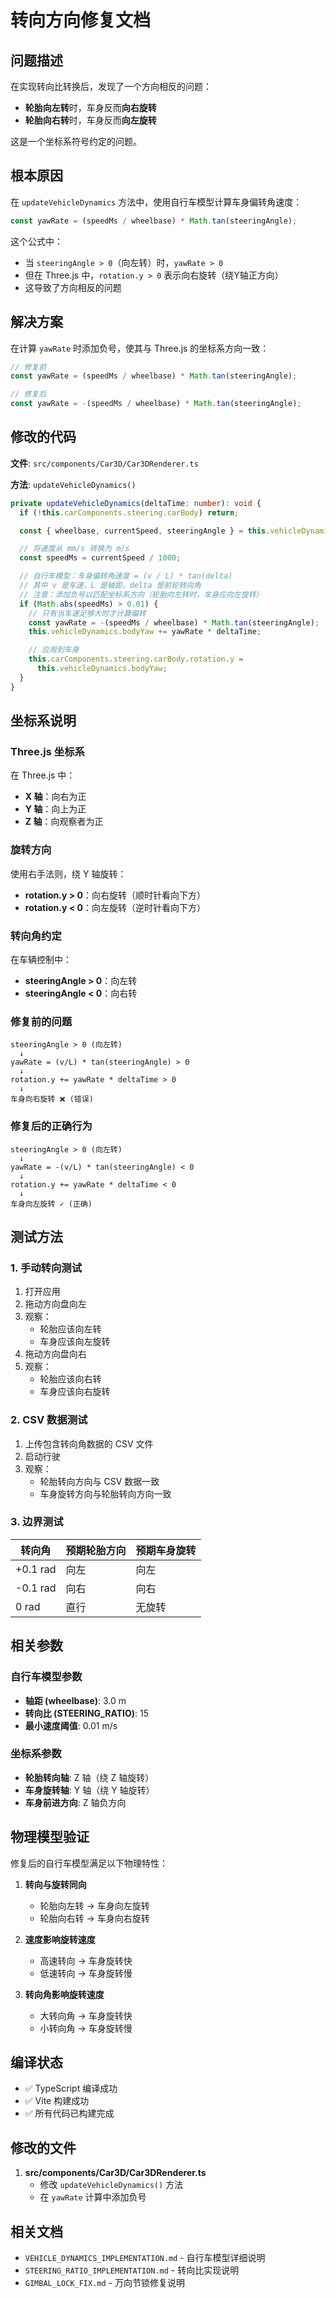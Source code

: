# 转向方向修复文档

## 问题描述

在实现转向比转换后，发现了一个方向相反的问题：
- **轮胎向左转**时，车身反而**向右旋转**
- **轮胎向右转**时，车身反而**向左旋转**

这是一个坐标系符号约定的问题。

## 根本原因

在 `updateVehicleDynamics` 方法中，使用自行车模型计算车身偏转角速度：

```typescript
const yawRate = (speedMs / wheelbase) * Math.tan(steeringAngle);
```

这个公式中：
- 当 `steeringAngle > 0`（向左转）时，`yawRate > 0`
- 但在 Three.js 中，`rotation.y > 0` 表示向右旋转（绕Y轴正方向）
- 这导致了方向相反的问题

## 解决方案

在计算 `yawRate` 时添加负号，使其与 Three.js 的坐标系方向一致：

```typescript
// 修复前
const yawRate = (speedMs / wheelbase) * Math.tan(steeringAngle);

// 修复后
const yawRate = -(speedMs / wheelbase) * Math.tan(steeringAngle);
```

## 修改的代码

**文件**: `src/components/Car3D/Car3DRenderer.ts`

**方法**: `updateVehicleDynamics()`

```typescript
private updateVehicleDynamics(deltaTime: number): void {
  if (!this.carComponents.steering.carBody) return;

  const { wheelbase, currentSpeed, steeringAngle } = this.vehicleDynamics;

  // 将速度从 mm/s 转换为 m/s
  const speedMs = currentSpeed / 1000;

  // 自行车模型：车身偏转角速度 = (v / L) * tan(delta)
  // 其中 v 是车速，L 是轴距，delta 是前轮转向角
  // 注意：添加负号以匹配坐标系方向（轮胎向左转时，车身应向左旋转）
  if (Math.abs(speedMs) > 0.01) {
    // 只有当车速足够大时才计算偏转
    const yawRate = -(speedMs / wheelbase) * Math.tan(steeringAngle);
    this.vehicleDynamics.bodyYaw += yawRate * deltaTime;

    // 应用到车身
    this.carComponents.steering.carBody.rotation.y =
      this.vehicleDynamics.bodyYaw;
  }
}
```

## 坐标系说明

### Three.js 坐标系

在 Three.js 中：
- **X 轴**：向右为正
- **Y 轴**：向上为正
- **Z 轴**：向观察者为正

### 旋转方向

使用右手法则，绕 Y 轴旋转：
- **rotation.y > 0**：向右旋转（顺时针看向下方）
- **rotation.y < 0**：向左旋转（逆时针看向下方）

### 转向角约定

在车辆控制中：
- **steeringAngle > 0**：向左转
- **steeringAngle < 0**：向右转

### 修复前的问题

```
steeringAngle > 0 (向左转)
  ↓
yawRate = (v/L) * tan(steeringAngle) > 0
  ↓
rotation.y += yawRate * deltaTime > 0
  ↓
车身向右旋转 ❌ (错误)
```

### 修复后的正确行为

```
steeringAngle > 0 (向左转)
  ↓
yawRate = -(v/L) * tan(steeringAngle) < 0
  ↓
rotation.y += yawRate * deltaTime < 0
  ↓
车身向左旋转 ✓ (正确)
```

## 测试方法

### 1. 手动转向测试

1. 打开应用
2. 拖动方向盘向左
3. 观察：
   - 轮胎应该向左转
   - 车身应该向左旋转
4. 拖动方向盘向右
5. 观察：
   - 轮胎应该向右转
   - 车身应该向右旋转

### 2. CSV 数据测试

1. 上传包含转向角数据的 CSV 文件
2. 启动行驶
3. 观察：
   - 轮胎转向方向与 CSV 数据一致
   - 车身旋转方向与轮胎转向方向一致

### 3. 边界测试

| 转向角 | 预期轮胎方向 | 预期车身旋转 |
|--------|------------|-----------|
| +0.1 rad | 向左 | 向左 |
| -0.1 rad | 向右 | 向右 |
| 0 rad | 直行 | 无旋转 |

## 相关参数

### 自行车模型参数

- **轴距 (wheelbase)**: 3.0 m
- **转向比 (STEERING_RATIO)**: 15
- **最小速度阈值**: 0.01 m/s

### 坐标系参数

- **轮胎转向轴**: Z 轴（绕 Z 轴旋转）
- **车身旋转轴**: Y 轴（绕 Y 轴旋转）
- **车身前进方向**: Z 轴负方向

## 物理模型验证

修复后的自行车模型满足以下物理特性：

1. **转向与旋转同向**
   - 轮胎向左转 → 车身向左旋转
   - 轮胎向右转 → 车身向右旋转

2. **速度影响旋转速度**
   - 高速转向 → 车身旋转快
   - 低速转向 → 车身旋转慢

3. **转向角影响旋转速度**
   - 大转向角 → 车身旋转快
   - 小转向角 → 车身旋转慢

## 编译状态

- ✅ TypeScript 编译成功
- ✅ Vite 构建成功
- ✅ 所有代码已构建完成

## 修改的文件

1. **src/components/Car3D/Car3DRenderer.ts**
   - 修改 `updateVehicleDynamics()` 方法
   - 在 `yawRate` 计算中添加负号

## 相关文档

- `VEHICLE_DYNAMICS_IMPLEMENTATION.md` - 自行车模型详细说明
- `STEERING_RATIO_IMPLEMENTATION.md` - 转向比实现说明
- `GIMBAL_LOCK_FIX.md` - 万向节锁修复说明

